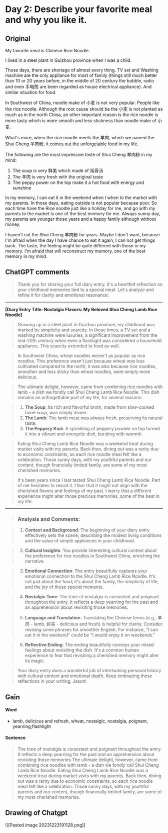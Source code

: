 # **Day 2:** Describe your favorite meal and why you like it.

## Original

My favorite meal is Chinese Rice Noodle.

I lived in a steel plant in Guizhou province when I was a child. 

Those days, there are shortage of almost every thing. TV set and Washing machine are the only appliance for most of family (things still much better than 10 or 20 years before, in the middle of 20 century the bubble, radio and even 手电筒 are been regarded as house electrical appliance). And similar situation for food.

In Southwest of China, noodle make of 小麦 is not very popular. People like the rice noodle. Although the root cause should be the 小麦 is not planted as much as in the north China, an other important reason is the rice noodle is more tasty which is more smooth and less stickness than noodle make of 小麦.

What's more, when the rice noodle meets the 羊肉, which we named the Shui Cheng 羊肉粉, it comes out the unforgetable food in my life. 

The following are the most impressive taste of Shui Cheng 羊肉粉 in my mind:
1. The soup is very 鲜美 which made of 炖骨汤
2. The 羊肉 is very fresh with the original taste
3. The peppy power on the top make it a hot food with energy and sunshine

In my memory, I can eat it in the weekend when I when to the market with my parents. In those days, eating outside is not popular because poor. So each time have the Rice noodle just like a holiday for me, and go with my parents to the market is one of the best memory for me. Always sunny day, my parents are younger those years and a happy family although without money.

I haven't eat the Shui Cheng 羊肉粉 for years. Maybe I don't want, because I'm afraid when the day I have chance to eat it again, I can not get things back. The taste, the feeling might be quite different with those in my memory. I'm afraid that will reconstruct my memory, one of the best memory in my mind.

## ChatGPT comments
>Thank you for sharing your full diary entry. It's a heartfelt reflection on your childhood memories tied to a special meal. Let's analyze and refine it for clarity and emotional resonance:

---

**[Diary Entry Title: Nostalgic Flavors: My Beloved Shui Cheng Lamb Rice Noodle]**

>Growing up in a steel plant in Guizhou province, my childhood was marked by simplicity and scarcity. In those times, a TV set and a washing machine were luxuries, a significant improvement from the mid-20th century when even a flashlight was considered a household appliance. This scarcity extended to food as well.

>In Southwest China, wheat noodles weren't as popular as rice noodles. This preference wasn't just because wheat was less cultivated compared to the north; it was also because rice noodles, smoother and less sticky than wheat noodles, were simply more delicious.

>The ultimate delight, however, came from combining rice noodles with lamb - a dish we fondly call Shui Cheng Lamb Rice Noodle. This dish remains an unforgettable part of my life, for several reasons:

>1. **The Soup**: Its rich and flavorful broth, made from slow-cooked bone soup, was simply divine.
>2. **The Lamb**: The lamb meat was always fresh, preserving its natural taste.
>3. **The Peppery Kick**: A sprinkling of peppery powder on top turned it into a vibrant and energetic dish, bursting with warmth.

>Eating Shui Cheng Lamb Rice Noodle was a weekend treat during market visits with my parents. Back then, dining out was a rarity due to economic constraints, so each rice noodle meal felt like a celebration. Those sunny days, with my youthful parents and our content, though financially limited family, are some of my most cherished memories.

>It's been years since I last tasted Shui Cheng Lamb Rice Noodle. Part of me hesitates to revisit it. I fear that it might not align with the cherished flavors and feelings of my past. I worry that a different experience might alter those precious memories, some of the best in my life.

---

>### **Analysis and Comments:**

>1. **Context and Background**: The beginning of your diary entry effectively sets the scene, describing the modest living conditions and the value of simple appliances in your childhood.
    
>2. **Cultural Insights**: You provide interesting cultural context about the preference for rice noodles in Southwest China, enriching the narrative.
    
>3. **Emotional Connection**: The entry beautifully captures your emotional connection to the Shui Cheng Lamb Rice Noodle. It's not just about the food; it's about the family, the simplicity of life, and the joy of those special moments.
    
>4. **Nostalgic Tone**: The tone of nostalgia is consistent and poignant throughout the entry. It reflects a deep yearning for the past and an apprehension about revisiting those memories.
    
>5. **Language and Translation**: Translating the Chinese terms (e.g., 羊肉 - lamb, 鲜美 - delicious and fresh) is helpful for clarity. Consider revising some phrases for smoother English. For instance, "I can eat it in the weekend" could be "I would enjoy it on weekends."
    
>6. **Reflective Ending**: The ending beautifully conveys your mixed feelings about revisiting the dish. It's a common human experience to fear that revisiting a cherished memory might alter its magic.
    

>Your diary entry does a wonderful job of intertwining personal history with cultural context and emotional depth. Keep embracing these reflections in your writing, Jason!

## Gain
#### Word
- lamb, delicious and refresh, wheat, nostalgic, nostalgia, poignant, yearning,flashlight

#### Sentence
>The tone of nostalgia is consistent and poignant throughout the entry. It reflects a deep yearning for the past and an apprehension about revisiting those memories
>The ultimate delight, however, came from combining rice noodles with lamb - a dish we fondly call Shui Cheng Lamb Rice Noodle.
>Eating Shui Cheng Lamb Rice Noodle was a weekend treat during market visits with my parents. Back then, dining out was a rarity due to economic constraints, so each rice noodle meal felt like a celebration. Those sunny days, with my youthful parents and our content, though financially limited family, are some of my most cherished memories.


## Drawing of Chatgpt
![[Pasted image 20231223191128.png]]